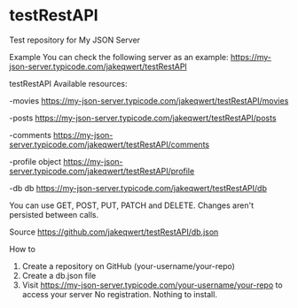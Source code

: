 # testRestAPI
Test repository for My JSON Server

Example
You can check the following server as an example:
https://my-json-server.typicode.com/jakeqwert/testRestAPI

testRestAPI
Available resources:

-movies      https://my-json-server.typicode.com/jakeqwert/testRestAPI/movies

-posts       https://my-json-server.typicode.com/jakeqwert/testRestAPI/posts

-comments    https://my-json-server.typicode.com/jakeqwert/testRestAPI/comments

-profile object https://my-json-server.typicode.com/jakeqwert/testRestAPI/profile

-db db       https://my-json-server.typicode.com/jakeqwert/testRestAPI/db

You can use GET, POST, PUT, PATCH and DELETE. Changes aren't persisted between calls.

Source
https://github.com/jakeqwert/testRestAPI/db.json


How to
1. Create a repository on GitHub (your-username/your-repo)
2. Create a db.json file
3. Visit https://my-json-server.typicode.com/your-username/your-repo to access your server
No registration. Nothing to install.
